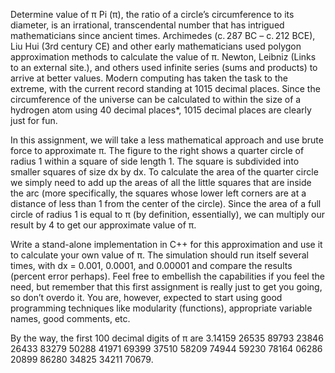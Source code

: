 Determine value of π
Pi (π), the ratio of a circle’s circumference to its diameter, is an irrational, transcendental number that has intrigued mathematicians since ancient times. Archimedes (c. 287 BC – c. 212 BCE), Liu Hui (3rd century CE) and other early mathematicians used polygon approximation methods to calculate the value of π. Newton, Leibniz (Links to an external site.), and others used infinite series (sums and products) to arrive at better values. Modern computing has taken the task to the extreme, with the current record standing at 1015 decimal places. Since the circumference of the universe can be calculated to within the size of a hydrogen atom using 40 decimal places*, 1015 decimal places are clearly just for fun.

In this assignment, we will take a less mathematical approach and use brute force to approximate π. The figure to the right shows a quarter circle of radius 1 within a square of side length 1. The square is subdivided into smaller squares of size dx by dx. To calculate the area of the quarter circle we simply need to add up the areas of all the little squares that are inside the arc (more specifically, the squares whose lower left corners are at a distance of less than 1 from the center of the circle). Since the area of a full circle of radius 1 is equal to π (by definition, essentially), we can multiply our result by 4 to get our approximate value of π.

Write a stand-alone implementation in C++ for this approximation and use it to calculate your own value of π. The simulation should run itself several times, with dx = 0.001, 0.0001, and 0.00001 and compare the results (percent error perhaps). Feel free to embellish the capabilities if you feel the need, but remember that this first assignment is really just to get you going, so don’t overdo it. You are, however, expected to start using good programming techniques like modularity (functions), appropriate variable names, good comments, etc.

By the way, the first 100 decimal digits of π are 3.14159 26535 89793 23846 26433 83279 50288 41971 69399 37510 58209 74944 59230 78164 06286 20899 86280 34825 34211 70679.
